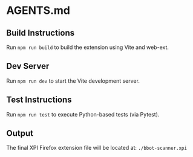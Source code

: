 # AGENTS.md

## Build Instructions
Run `npm run build` to build the extension using Vite and web-ext.

## Dev Server
Run `npm run dev` to start the Vite development server.

## Test Instructions
Run `npm run test` to execute Python-based tests (via Pytest).

## Output
The final XPI Firefox extension file will be located at: `./bbot-scanner.xpi`
